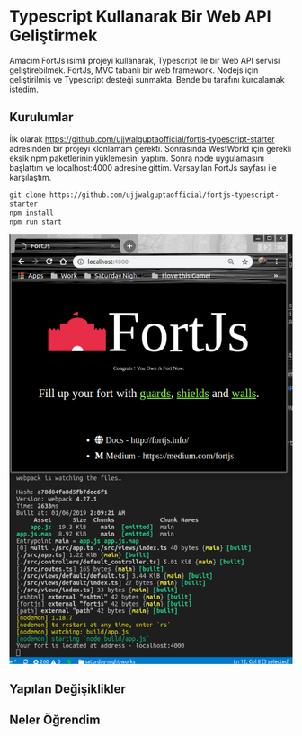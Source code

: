 # Typescript Kullanarak Bir Web API Geliştirmek

Amacım FortJs isimli projeyi kullanarak, Typescript ile bir Web API servisi geliştirebilmek. FortJs, MVC tabanlı bir web framework. Nodejs için geliştirilmiş ve Typescript desteği sunmakta. Bende bu tarafını kurcalamak istedim.

## Kurulumlar

İlk olarak https://github.com/ujjwalguptaofficial/fortjs-typescript-starter adresinden bir projeyi klonlamam gerekti. Sonrasında WestWorld için gerekli eksik npm paketlerinin yüklemesini yaptım. Sonra node uygulamasını başlattım ve localhost:4000 adresine gittim. Varsayılan FortJs sayfası ile karşılaştım.

```
git clone https://github.com/ujjwalguptaofficial/fortjs-typescript-starter
npm install
npm run start
```

![cover_1.png](cover_1.png)

## Yapılan Değişiklikler

## Neler Öğrendim
